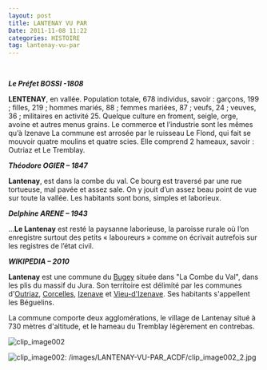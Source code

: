 ```yaml
---
layout: post
title: LANTENAY VU PAR
Date: 2011-11-08 11:22
categories: HISTOIRE
tag: lantenay-vu-par
---
```

 

***Le Préfet BOSSI -1808***

**LENTENAY**, en vallée. Population totale, 678 individus, savoir :
garçons, 199 ; filles, 219 ; hommes mariés, 88 ; femmes mariées, 87 ;
veufs, 24 ; veuves, 36 ; militaires en activité 25. Quelque culture en
froment, seigle, orge, avoine et autres menus grains. Le commerce et
l’industrie sont les mêmes qu’à Izenave La commune est arrosée par le
ruisseau Le Flond, qui fait se mouvoir quatre moulins et quatre scies.
Elle comprend 2 hameaux, savoir : Outriaz et Le Tremblay.

***Théodore OGIER – 1847***

**Lantenay**, est dans la combe du val. Ce bourg est traversé par une
rue tortueuse, mal pavée et assez sale. On y jouit d’un assez beau point
de vue sur toute la vallée. Les habitants sont bons, simples et
laborieux.

***Delphine ARENE – 1943***

...**Le Lantenay** est resté la paysanne laborieuse, la paroisse rurale où
l’on enregistre surtout des petits « laboureurs » comme on écrivait
autrefois sur les registres de l’état civil.

***WIKIPEDIA – 2010***

**Lantenay** est une commune du [Bugey] située dans "La Combe du Val",
dans les plis du massif du Jura. Son territoire est délimité par les
communes d'[Outriaz], [Corcelles], [Izenave] et
[Vieu-d'Izenave]. Ses habitants s'appellent les Béguelins.

La commune comporte deux agglomérations, le village de Lantenay situé à
730 mètres d'altitude, et le hameau du Tremblay légèrement en contrebas.

![clip_image002]

  [Bugey]: http://fr.wikipedia.org/wiki/Bugey
  [Outriaz]: http://fr.wikipedia.org/wiki/Outriaz
  [Corcelles]: http://fr.wikipedia.org/wiki/Corcelles_(Ain)
  [Izenave]: http://fr.wikipedia.org/wiki/Izenave
  [Vieu-d'Izenave]: http://fr.wikipedia.org/wiki/Vieu-d%27Izenave
  [clip_image002]: /images/LANTENAY-VU-PAR_ACDF/clip_image002_thumb.jpg
    "clip_image002"
  ![clip_image002]: /images/LANTENAY-VU-PAR_ACDF/clip_image002_2.jpg
